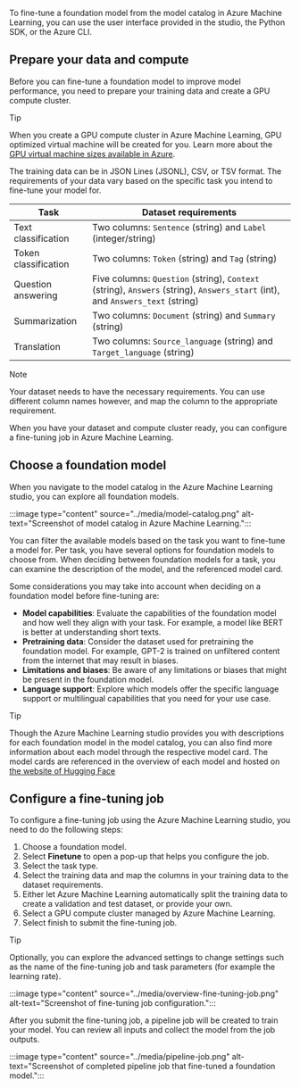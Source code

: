 To fine-tune a foundation model from the model catalog in Azure Machine Learning, you can use the user interface provided in the studio, the Python SDK, or the Azure CLI.

## Prepare your data and compute

Before you can fine-tune a foundation model to improve model performance, you need to prepare your training data and create a GPU compute cluster.

> [!Tip]
> When you create a GPU compute cluster in Azure Machine Learning, GPU optimized virtual machine will be created for you. Learn more about the [GPU virtual machine sizes available in Azure](/azure/virtual-machines/sizes-gpu?azure-portal=true).

The training data can be in JSON Lines (JSONL), CSV, or TSV format. The requirements of your data vary based on the specific task you intend to fine-tune your model for.

| Task | Dataset requirements |
| --- | --- |
| Text classification | Two columns: `Sentence` (string) and `Label` (integer/string) |
| Token classification | Two columns: `Token` (string) and `Tag` (string) |
| Question answering | Five columns: `Question` (string), `Context` (string), `Answers` (string), `Answers_start` (int), and `Answers_text` (string) |
| Summarization | Two columns: `Document` (string) and `Summary` (string) |
| Translation | Two columns: `Source_language` (string) and `Target_language` (string) |

> [!Note]
> Your dataset needs to have the necessary requirements. You can use different column names however, and map the column to the appropriate requirement.

When you have your dataset and compute cluster ready, you can configure a fine-tuning job in Azure Machine Learning.

## Choose a foundation model

When you navigate to the model catalog in the Azure Machine Learning studio, you can explore all foundation models.

:::image type="content" source="../media/model-catalog.png" alt-text="Screenshot of model catalog in Azure Machine Learning.":::

You can filter the available models based on the task you want to fine-tune a model for. Per task, you have several options for foundation models to choose from. When deciding between foundation models for a task, you can examine the description of the model, and the referenced model card.

Some considerations you may take into account when deciding on a foundation model before fine-tuning are:

- **Model capabilities**: Evaluate the capabilities of the foundation model and how well they align with your task. For example, a model like BERT is better at understanding short texts.
- **Pretraining data**: Consider the dataset used for pretraining the foundation model. For example, GPT-2 is trained on unfiltered content from the internet that may result in biases.
- **Limitations and biases**: Be aware of any limitations or biases that might be present in the foundation model.
- **Language support**: Explore which models offer the specific language support or multilingual capabilities that you need for your use case.

> [!Tip]
> Though the Azure Machine Learning studio provides you with descriptions for each foundation model in the model catalog, you can also find more information about each model through the respective model card. The model cards are referenced in the overview of each model and hosted on [the website of Hugging Face](https://huggingface.co/models?azure-portal=true) 

## Configure a fine-tuning job

To configure a fine-tuning job using the Azure Machine Learning studio, you need to do the following steps:

1. Choose a foundation model.
1. Select **Finetune** to open a pop-up that helps you configure the job.
1. Select the task type.
1. Select the training data and map the columns in your training data to the dataset requirements.
1. Either let Azure Machine Learning automatically split the training data to create a validation and test dataset, or provide your own.
1. Select a GPU compute cluster managed by Azure Machine Learning.
1. Select finish to submit the fine-tuning job.

> [!Tip]
> Optionally, you can explore the advanced settings to change settings such as the name of the fine-tuning job and task parameters (for example the learning rate).

:::image type="content" source="../media/overview-fine-tuning-job.png" alt-text="Screenshot of fine-tuning job configuration.":::

After you submit the fine-tuning job, a pipeline job will be created to train your model. You can review all inputs and collect the model from the job outputs.

:::image type="content" source="../media/pipeline-job.png" alt-text="Screenshot of completed pipeline job that fine-tuned a foundation model.":::
